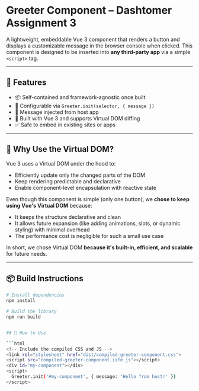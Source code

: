 # Greeter Component – Dashtomer Assignment 3

A lightweight, embeddable Vue 3 component that renders a button and displays a customizable message in the browser console when clicked. This component is designed to be inserted into **any third-party app** via a simple `<script>` tag.

---

## 🚀 Features

- 📦 Self-contained and framework-agnostic once built
- 🎯 Configurable via `Greeter.init(selector, { message })`
- 💬 Message injected from host app
- 🔄 Built with Vue 3 and supports Virtual DOM diffing
- ✅ Safe to embed in existing sites or apps

---

## 🧠 Why Use the Virtual DOM?

Vue 3 uses a Virtual DOM under the hood to:

- Efficiently update only the changed parts of the DOM
- Keep rendering predictable and declarative
- Enable component-level encapsulation with reactive state

Even though this component is simple (only one button), we **chose to keep using Vue's Virtual DOM** because:

- It keeps the structure declarative and clean
- It allows future expansion (like adding animations, slots, or dynamic styling) with minimal overhead
- The performance cost is negligible for such a small use case

In short, we chose Virtual DOM **because it's built-in, efficient, and scalable** for future needs.

---

## 📦 Build Instructions

````bash
# Install dependencies
npm install

# Build the library
npm run build


## 🚀 How to Use

```html
<!-- Include the compiled CSS and JS -->
<link rel="stylesheet" href="dist/compiled-greeter-component.css"> 
<script src="compiled-greeter-component.iife.js"></script>
<div id="my-component"></div>
<script>
  Greeter.init('#my-component', { message: 'Hello from host!' })
</script>
````
